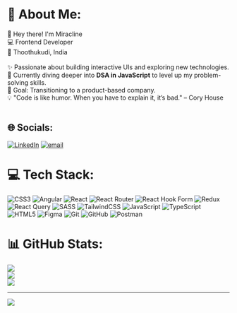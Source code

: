 # 💫 About Me:
 👋 Hey there! I'm Miracline <br>💻 Frontend Developer <br>📍 Thoothukudi, India  <br><br>✨ Passionate about building interactive UIs and exploring new technologies.  <br>🚀 Currently diving deeper into **DSA in JavaScript** to level up my problem-solving skills.  <br>🎯 Goal: Transitioning to a product-based company.  <br>💡 "Code is like humor. When you have to explain it, it’s bad." – Cory House  <br>  <br>


## 🌐 Socials:
[![LinkedIn](https://img.shields.io/badge/LinkedIn-%230077B5.svg?logo=linkedin&logoColor=white)](https://linkedin.com/in/https://www.linkedin.com/in/miracline/) [![email](https://img.shields.io/badge/Email-D14836?logo=gmail&logoColor=white)](mailto:miraclinefrancesca@gmail.com) 

# 💻 Tech Stack:
![CSS3](https://img.shields.io/badge/css3-%231572B6.svg?style=for-the-badge&logo=css3&logoColor=white) ![Angular](https://img.shields.io/badge/angular-%23DD0031.svg?style=for-the-badge&logo=angular&logoColor=white) ![React](https://img.shields.io/badge/react-%2320232a.svg?style=for-the-badge&logo=react&logoColor=%2361DAFB) ![React Router](https://img.shields.io/badge/React_Router-CA4245?style=for-the-badge&logo=react-router&logoColor=white) ![React Hook Form](https://img.shields.io/badge/React%20Hook%20Form-%23EC5990.svg?style=for-the-badge&logo=reacthookform&logoColor=white) ![Redux](https://img.shields.io/badge/redux-%23593d88.svg?style=for-the-badge&logo=redux&logoColor=white) ![React Query](https://img.shields.io/badge/-React%20Query-FF4154?style=for-the-badge&logo=react%20query&logoColor=white) ![SASS](https://img.shields.io/badge/SASS-hotpink.svg?style=for-the-badge&logo=SASS&logoColor=white) ![TailwindCSS](https://img.shields.io/badge/tailwindcss-%2338B2AC.svg?style=for-the-badge&logo=tailwind-css&logoColor=white) ![JavaScript](https://img.shields.io/badge/javascript-%23323330.svg?style=for-the-badge&logo=javascript&logoColor=%23F7DF1E) ![TypeScript](https://img.shields.io/badge/typescript-%23007ACC.svg?style=for-the-badge&logo=typescript&logoColor=white) ![HTML5](https://img.shields.io/badge/html5-%23E34F26.svg?style=for-the-badge&logo=html5&logoColor=white) ![Figma](https://img.shields.io/badge/figma-%23F24E1E.svg?style=for-the-badge&logo=figma&logoColor=white) ![Git](https://img.shields.io/badge/git-%23F05033.svg?style=for-the-badge&logo=git&logoColor=white) ![GitHub](https://img.shields.io/badge/github-%23121011.svg?style=for-the-badge&logo=github&logoColor=white) ![Postman](https://img.shields.io/badge/Postman-FF6C37?style=for-the-badge&logo=postman&logoColor=white)
# 📊 GitHub Stats:
![](https://github-readme-stats.vercel.app/api?username=miracline2&theme=react&hide_border=false&include_all_commits=true&count_private=true)<br/>
![](https://nirzak-streak-stats.vercel.app/?user=miracline2&theme=react&hide_border=false)<br/>
![](https://github-readme-stats.vercel.app/api/top-langs/?username=miracline2&theme=react&hide_border=false&include_all_commits=true&count_private=true&layout=compact)

---
[![](https://visitcount.itsvg.in/api?id=miracline2&icon=0&color=10)](https://visitcount.itsvg.in)

<!-- Proudly created with GPRM ( https://gprm.itsvg.in ) -->
